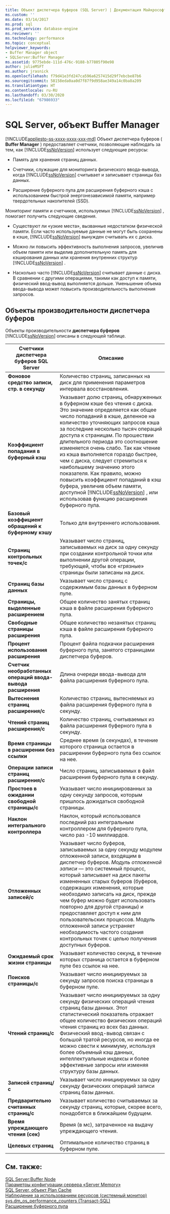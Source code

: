 ```yaml
---
title: Объект диспетчера буферов (SQL Server) | Документация Майкрософт
ms.custom: ''
ms.date: 03/14/2017
ms.prod: sql
ms.prod_service: database-engine
ms.reviewer: ''
ms.technology: performance
ms.topic: conceptual
helpviewer_keywords:
- Buffer Manager object
- SQLServer:Buffer Manager
ms.assetid: 9775ebde-111d-476c-9188-b77805f90e98
author: julieMSFT
ms.author: jrasnick
ms.openlocfilehash: f79d41e3fd247ca596a6257415d29f7ebcbe87b6
ms.sourcegitcommit: 58158eda0aa0d7f87f9d958ae349a14c0ba8a209
ms.translationtype: HT
ms.contentlocale: ru-RU
ms.lasthandoff: 03/30/2020
ms.locfileid: "67986933"
---
```

# <a name="sql-server-buffer-manager-object"></a>SQL Server, объект Buffer Manager
[!INCLUDE[appliesto-ss-xxxx-xxxx-xxx-md](../../includes/appliesto-ss-xxxx-xxxx-xxx-md.md)]
  Объект диспетчера буферов ( **Buffer Manager** ) предоставляет счетчики, позволяющие наблюдать за тем, как [!INCLUDE[ssNoVersion](../../includes/ssnoversion-md.md)] использует следующие ресурсы:  
  
-   Память для хранения страниц данных.  
  
-   Счетчики, служащие для мониторинга физического ввода-вывода, когда [!INCLUDE[ssNoVersion](../../includes/ssnoversion-md.md)] считывает и записывает страницы баз данных.  
  
-   Расширение буферного пула для расширения буферного кэша с использованием быстрой энергонезависимой памяти, например твердотельных накопителей (SSD).  
  
 Мониторинг памяти и счетчиков, используемых [!INCLUDE[ssNoVersion](../../includes/ssnoversion-md.md)] , помогает получить следующие сведения.  
  
-   Существуют ли «узкие места», вызванные недостатком физической памяти. Если часто используемые данные не могут быть сохранены в кэше, [!INCLUDE[ssNoVersion](../../includes/ssnoversion-md.md)] вынужден считывать их с диска.   
  
-   Можно ли повысить эффективность выполнения запросов, увеличив объем памяти или выделив дополнительную память для кэширования данных или хранения внутренних структур [!INCLUDE[ssNoVersion](../../includes/ssnoversion-md.md)] .  
  
-   Насколько часто [!INCLUDE[ssNoVersion](../../includes/ssnoversion-md.md)] считывает данные с диска. В сравнении с другими операциями, такими как доступ к памяти, физический ввод-вывод выполняется дольше. Уменьшение объема ввода-вывода может повысить производительность выполнения запросов.  
  
## <a name="buffer-manager-performance-objects"></a>Объекты производительности диспетчера буферов  
 Объекты производительности **диспетчера буферов** [!INCLUDE[ssNoVersion](../../includes/ssnoversion-md.md)] описаны в следующей таблице.  
  
|Счетчики диспетчера буферов SQL Server|Описание|  
|----------------------------------------|-----------------|  
|**Фоновое средство записи, стр. в секунду**|Количество страниц, записанных на диск для применения параметров интервала восстановления.| 
|**Коэффициент попадания в буферный кэш**|Указывает долю страниц, обнаруженных в буферном кэше без чтения с диска. Это значение определяется как общее число попаданий в кэше, деленное на количество уточняющих запросов кэша за последние несколько тысяч операций доступа к страницам. По прошествии длительного периода это соотношение изменяется очень слабо. Так как чтение из кэша выполняется гораздо быстрее, чем с диска, следует стремиться к наибольшему значению этого показателя. Как правило, можно повысить коэффициент попаданий в кэш буфера, увеличив объем памяти, доступной [!INCLUDE[ssNoVersion](../../includes/ssnoversion-md.md)] , или использовав функцию расширения буферного пула.|  
|**Базовый коэффициент обращений к буферному кэшу**|Только для внутреннего использования.|
|**Страниц контрольных точек/с**|Указывает число страниц, записываемых на диск за одну секунду при создании контрольной точки или выполнении другой операции, требующей, чтобы все «грязные» страницы были записаны на диск.|  
|**Страниц базы данных**|Указывает число страниц с содержимым базы данных в буферном пуле.|  
|**Страницы, выделенные расширением**|Общее количество занятых страниц кэша в файле расширения буферного пула.|  
|**Свободные страницы расширения**|Общее количество незанятых страниц кэша в файле расширения буферного пула.|  
|**Процент использования расширения**|Процент файла подкачки расширения буферного пула, занятого страницами диспетчера буферов.|  
|**Счетчик необработанных операций ввода-вывода расширения**|Длина очереди ввода-вывода для файла расширения буферного пула.|  
|**Вытеснения страниц расширения/с**|Количество страниц, вытесняемых из файла расширения буферного пула в секунду.|  
|**Чтений страниц расширения/с**|Количество страниц, считываемых из файла расширения буферного пула в секунду.|  
|**Время страницы в расширении без ссылки**|Среднее время (в секундах), в течение которого страница остается в расширении буферного пула без ссылок на нее.|  
|**Операции записи страниц расширения/с**|Число страниц, записываемых в файл расширения буферного пула в секунду.|  
|**Простоев в ожидании свободной страницы/с**|Указывает число инициированных за одну секунду запросов, которым пришлось дожидаться свободной страницы.|  
|**Наклон интегрального контроллера**|Наклон, который использовался последний раз интегральным контроллером для буферного пула, число раз -10 миллиардов.| 
|**Отложенных записей/с**|Указывает число буферов, записываемых за одну секунду модулем отложенной записи, входящим в диспетчер буферов. *Модуль отложенной записи* — это системный процесс, который записывает на диск пакеты измененных старых буферов (буферов, содержащих изменения, которые необходимо записать на диск, прежде чем буфер можно будет использовать повторно для другой страницы) и предоставляет доступ к ним для пользовательских процессов. Модуль отложенной записи устраняет необходимость частого создания контрольных точек с целью получения доступных буферов.|  
|**Ожидаемый срок жизни страницы**|Указывает количество секунд, в течение которых страница остается в буферном пуле без ссылок на нее.|  
|**Поисков страницы/с**|Указывает число инициируемых за секунду запросов поиска страницы в буферном пуле.|  
|**Чтений страниц/с**|Указывает число инициируемых за одну секунду физических операций чтения страниц базы данных. Этот статистический показатель отражает общее количество физических операций чтения страниц из всех баз данных. Физический ввод-вывод связан с большой тратой ресурсов, но иногда ее можно свести к минимуму, используя более объемный кэш данных, интеллектуальные индексы и более эффективные запросы или изменяя структуру базы данных.|  
|**Записей страниц/с**|Указывает число инициируемых за одну секунду физических операций записи страниц базы данных.|  
|**Предварительно считанных страниц/с**|Указывает количество считываемых за секунду страниц, которые, скорее всего, понадобятся в ближайшем будущем.|  
|**Время упреждающего чтения (сек)**|Время (в мс), затраченное на выдачу упреждающего чтения.|
|**Целевых страниц**|Оптимальное количество страниц в буферном пуле.|

  
## <a name="see-also"></a>См. также:  
 [SQL Server:Buffer Node](../../relational-databases/performance-monitor/sql-server-buffer-node.md)   
 [Параметры конфигурации сервера «Server Memory»](../../database-engine/configure-windows/server-memory-server-configuration-options.md)   
 [SQL Server, объект Plan Cache](../../relational-databases/performance-monitor/sql-server-plan-cache-object.md)   
 [Наблюдение за использованием ресурсов (системный монитор)](../../relational-databases/performance-monitor/monitor-resource-usage-system-monitor.md)   
 [sys.dm_os_performance_counters (Transact-SQL)](../../relational-databases/system-dynamic-management-views/sys-dm-os-performance-counters-transact-sql.md)   
 [Расширение буферного пула](../../database-engine/configure-windows/buffer-pool-extension.md)  
  
  
